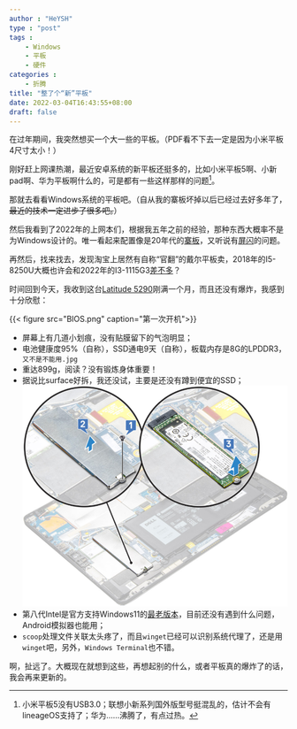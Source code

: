 ```yaml
---
author : "HeYSH"
type : "post"
tags :
    - Windows
    - 平板
    - 硬件
categories :
    - 折腾 
title: "整了个“新”平板"
date: 2022-03-04T16:43:55+08:00
draft: false
---
```


在过年期间，我突然想买一个大一些的平板。（PDF看不下去一定是因为小米平板4尺寸太小！）

刚好赶上网课热潮，最近安卓系统的新平板还挺多的，比如小米平板5啊、小新pad啊、华为平板啊什么的，可是都有一些这样那样的问题[^p]。

那就去看看Windows系统的平板吧。（自从我的寨板坏掉以后已经过去好多年了，~~最近的技术一定进步了很多吧。~~）

然后我看到了2022年的上网本们，根据我五年之前的经验，那种东西大概率不是为Windows设计的。唯一看起来配置像是20年代的[寨板](https://item.jd.com/10043396524201.html#none)，又听说有[屏闪](https://www.notebookcheck.net/Alldocube-iWork-GT-i5.594533.0.html)的问题。

再然后，找来找去，发现淘宝上居然有自称“官翻”的戴尔平板卖，2018年的I5-8250U大概也许会和2022年的I3-1115G3[差不多](https://cpu.userbenchmark.com/Compare/Intel-Core-i5-8350U-vs-Intel-Core-i3-1115G4/m388461vsm1333512)？

时间回到今天，我收到这台[Latitude 5290](https://www.dell.com/en-my/shop/cty/pdp/spd/latitude-12-5290-2-in-1-laptop)刚满一个月，而且还没有爆炸，我感到十分欣慰：

{{< figure src="BIOS.png" caption="第一次开机">}}

- 屏幕上有几道小划痕，没有贴膜留下的气泡明显；
- 电池健康度95%（自称），SSD通电9天（自称），板载内存是8G的LPDDR3，`又不是不能用.jpg`
- 重达899g，阅读？没有锻炼身体重要！
- 据说比surface好拆，我还没试，主要是还没有蹲到便宜的SSD；
![拆机](拆机.png)
- 第八代Intel是官方支持Windows11的[最老版本](https://docs.microsoft.com/en-us/windows-hardware/design/minimum/supported/windows-11-supported-intel-processors)，目前还没有遇到什么问题，Android模拟器也能用；
- `scoop`处理文件关联太头疼了，而且`winget`已经可以识别系统代理了，还是用`winget`吧，另外，`Windows Terminal`也不错。
  
啊，扯远了。大概现在就想到这些，再想起别的什么，或者平板真的爆炸了的话，我会再来更新的。

[^p]:小米平板5没有USB3.0；联想小新系列国外版型号挺混乱的，估计不会有lineageOS支持了；华为……沸腾了，有点过热。
